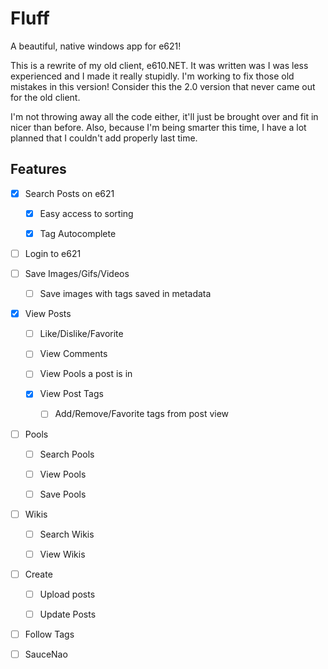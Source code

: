# Fluff

A beautiful, native windows app for e621!

This is a rewrite of my old client, e610.NET. It was written was I was less experienced and I made it really stupidly. I'm working to fix those old mistakes in this version! Consider this the 2.0 version that never came out for the old client.



I'm not throwing away all the code either, it'll just be brought over and fit in nicer than before. Also, because I'm being smarter this time, I have a lot planned that I couldn't add properly last time.



## Features

- [x] Search Posts on e621
  
  - [x] Easy access to sorting
  
  - [x] Tag Autocomplete

- [ ] Login to e621

- [ ] Save Images/Gifs/Videos
  
  - [ ] Save images with tags saved in metadata

- [x] View Posts
  
  - [ ] Like/Dislike/Favorite
  
  - [ ] View Comments
  
  - [ ] View Pools a post is in
  
  - [x] View Post Tags
    
    - [ ] Add/Remove/Favorite tags from post view

- [ ] Pools
  
  - [ ] Search Pools
  
  - [ ] View Pools
  - [ ] Save Pools

- [ ] Wikis
  
  - [ ] Search Wikis
  
  - [ ] View Wikis

- [ ] Create
  
  - [ ] Upload posts
  
  - [ ] Update Posts

- [ ] Follow Tags

- [ ] SauceNao
